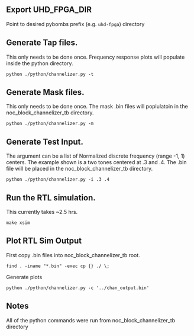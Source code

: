 
## Export UHD_FPGA_DIR

Point to desired pybombs prefix (e.g. ```uhd-fpga```) directory

## Generate Tap files.

This only needs to be done once.  Frequency response plots will populate inside the python directory.

    python ./python/channelizer.py -t

## Generate Mask files.

This only needs to be done once.  The mask .bin files will poplulatoin in the noc_block_channelizer_tb directory.

    python ./python/channelizer.py -m

## Generate Test Input.

The argument can be a list of Normalized discrete frequency (range -1, 1) centers.  The example shown is a two tones centered at .3 and .4.  The .bin file will be placed in the noc_block_channelizer_tb directory.

    python ./python/channelizer.py -i .3 .4

## Run the RTL simulation.

This currently takes ~2.5 hrs.

    make xsim

## Plot RTL Sim Output

First copy .bin files into noc_block_channelizer_tb root.

    find . -iname "*.bin" -exec cp {} ./ \;

Generate plots

    python ./python/channelizer.py -c '../chan_output.bin'


## Notes

All of the python commands were run from noc_block_channelizer_tb directory
